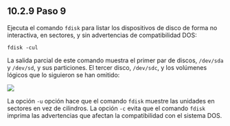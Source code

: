 ## 10.2.9 Paso 9

Ejecuta el comando `fdisk` para listar los dispositivos de disco de forma no interactiva, en sectores, y sin advertencias de compatibilidad DOS:

```
fdisk -cul
```

La salida parcial de este comando muestra el primer par de discos, `/dev/sda` y `/dev/sd`, y sus particiones. El tercer disco, `/dev/sdc`, y los volúmenes lógicos que lo siguieron se han omitido:

![](https://ndg-content-dev.s3.amazonaws.com/media/images/labs/10.3.9_1.png)

La opción `-u` opción hace que el comando `fdisk` muestre las unidades en sectores en vez de cilindros. La opción `-c` evita que el comando `fdisk` imprima las advertencias que afectan la compatibilidad con el sistema DOS.
